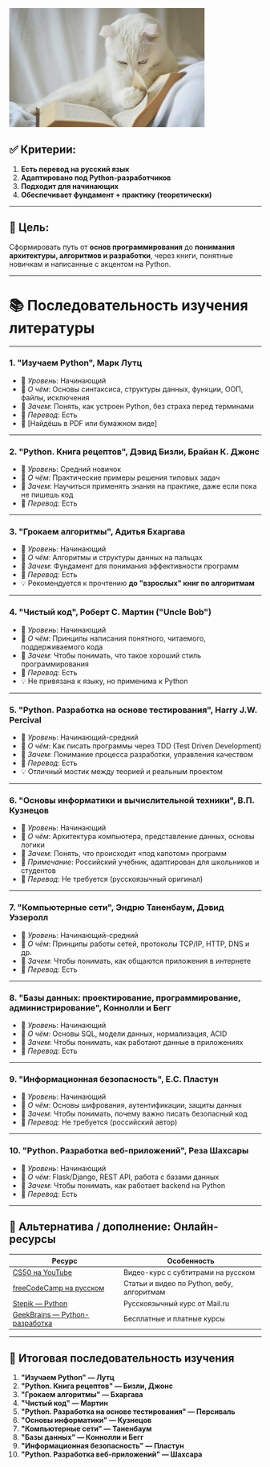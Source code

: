 ![котик читает](catandbook.jpg)

## ✅ Критерии:
1. **Есть перевод на русский язык**
2. **Адаптировано под Python-разработчиков**
3. **Подходит для начинающих**
4. **Обеспечивает фундамент + практику (теоретически)**

---

## 🧠 Цель:
Сформировать путь от **основ программирования** до **понимания архитектуры, алгоритмов и разработки**, через книги, понятные новичкам и написанные с акцентом на Python.

---

# 📚 Последовательность изучения литературы

---

### 1. **"Изучаем Python", Марк Лутц**

- 📌 *Уровень*: Начинающий  
- 📌 *О чём*: Основы синтаксиса, структуры данных, функции, ООП, файлы, исключения  
- 📌 *Зачем*: Понять, как устроен Python, без страха перед терминами  
- 📌 *Перевод*: Есть  
- 🔗 [Найдёшь в PDF или бумажном виде]

---

### 2. **"Python. Книга рецептов", Дэвид Бизли, Брайан К. Джонс**

- 📌 *Уровень*: Средний новичок  
- 📌 *О чём*: Практические примеры решения типовых задач  
- 📌 *Зачем*: Научиться применять знания на практике, даже если пока не пишешь код  
- 📌 *Перевод*: Есть  

---

### 3. **"Грокаем алгоритмы", Адитья Бхаргава**

- 📌 *Уровень*: Начинающий  
- 📌 *О чём*: Алгоритмы и структуры данных на пальцах  
- 📌 *Зачем*: Фундамент для понимания эффективности программ  
- 📌 *Перевод*: Есть  
- 💡 Рекомендуется к прочтению **до "взрослых" книг по алгоритмам**

---

### 4. **"Чистый код", Роберт С. Мартин ("Uncle Bob")**

- 📌 *Уровень*: Начинающий  
- 📌 *О чём*: Принципы написания понятного, читаемого, поддерживаемого кода  
- 📌 *Зачем*: Чтобы понимать, что такое хороший стиль программирования  
- 📌 *Перевод*: Есть  
- 💡 Не привязана к языку, но применима к Python

---

### 5. **"Python. Разработка на основе тестирования", Harry J.W. Percival**

- 📌 *Уровень*: Начинающий-средний  
- 📌 *О чём*: Как писать программы через TDD (Test Driven Development)  
- 📌 *Зачем*: Понимание процесса разработки, управления качеством  
- 📌 *Перевод*: Есть  
- 💡 Отличный мостик между теорией и реальным проектом

---

### 6. **"Основы информатики и вычислительной техники", В.П. Кузнецов**

- 📌 *Уровень*: Начинающий  
- 📌 *О чём*: Архитектура компьютера, представление данных, основы логики  
- 📌 *Зачем*: Понять, что происходит «под капотом» программ  
- 📌 *Примечание*: Российский учебник, адаптирован для школьников и студентов  
- 📌 *Перевод*: Не требуется (русскоязычный оригинал)

---

### 7. **"Компьютерные сети", Эндрю Таненбаум, Дэвид Уэзеролл**

- 📌 *Уровень*: Начинающий-средний  
- 📌 *О чём*: Принципы работы сетей, протоколы TCP/IP, HTTP, DNS и др.  
- 📌 *Зачем*: Чтобы понимать, как общаются приложения в интернете  
- 📌 *Перевод*: Есть

---

### 8. **"Базы данных: проектирование, программирование, администрирование", Коннолли и Бегг**

- 📌 *Уровень*: Начинающий  
- 📌 *О чём*: Основы SQL, модели данных, нормализация, ACID  
- 📌 *Зачем*: Чтобы понимать, как работают данные в приложениях  
- 📌 *Перевод*: Есть

---

### 9. **"Информационная безопасность", Е.С. Пластун**

- 📌 *Уровень*: Начинающий  
- 📌 *О чём*: Основы шифрования, аутентификации, защиты данных  
- 📌 *Зачем*: Чтобы понимать, почему важно писать безопасный код  
- 📌 *Перевод*: Не требуется (российский автор)

---

### 10. **"Python. Разработка веб-приложений", Реза Шахсары**

- 📌 *Уровень*: Начинающий  
- 📌 *О чём*: Flask/Django, REST API, работа с базами данных  
- 📌 *Зачем*: Чтобы понимать, как работает backend на Python  
- 📌 *Перевод*: Есть

---

## 🔄 Альтернатива / дополнение: Онлайн-ресурсы

| Ресурс | Особенность |
|-------|-------------|
| [CS50 на YouTube](https://cs50.harvard.edu/) | Видео-курс с субтитрами на русском |
| [freeCodeCamp на русском](https://www.freecodecamp.org/russian) | Статьи и видео по Python, вебу, алгоритмам |
| [Stepik — Python](https://stepik.org/course/67/syllabus) | Русскоязычный курс от Mail.ru |
| [GeekBrains — Python-разработка](https://geekbrains.ru) | Бесплатные и платные курсы |

---

## 🧭 Итоговая последовательность изучения

1. **"Изучаем Python" — Лутц**  
2. **"Python. Книга рецептов" — Бизли, Джонс**  
3. **"Грокаем алгоритмы" — Бхаргава**  
4. **"Чистый код" — Мартин**  
5. **"Python. Разработка на основе тестирования" — Персиваль**  
6. **"Основы информатики" — Кузнецов**  
7. **"Компьютерные сети" — Таненбаум**  
8. **"Базы данных" — Коннолли и Бегг**  
9. **"Информационная безопасность" — Пластун**  
10. **"Python. Разработка веб-приложений" — Шахсара**
